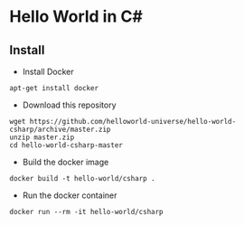 # Hello World in C#

## Install
- Install Docker
```
apt-get install docker
```
- Download this repository
```
wget https://github.com/helloworld-universe/hello-world-csharp/archive/master.zip
unzip master.zip
cd hello-world-csharp-master
```
- Build the docker image
```
docker build -t hello-world/csharp .
```
- Run the docker container
```
docker run --rm -it hello-world/csharp
```
